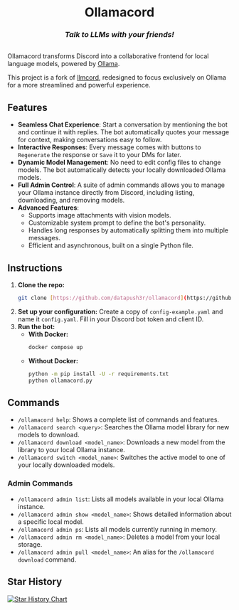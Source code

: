 <h1 align="center">
  Ollamacord
</h1>

<h3 align="center"><i>
  Talk to LLMs with your friends!
</i></h3>

<p align="center">
  <img src="https://github.com/user-attachments/assets/7791cc6b-6755-484f-a9e3-0707765b081f" alt="">
</p>

Ollamacord transforms Discord into a collaborative frontend for local language models, powered by [Ollama](https://ollama.com).

This project is a fork of [llmcord](https://github.com/jakobdylanc/llmcord), redesigned to focus exclusively on Ollama for a more streamlined and powerful experience.

## Features

* **Seamless Chat Experience**: Start a conversation by mentioning the bot and continue it with replies. The bot automatically quotes your message for context, making conversations easy to follow.
* **Interactive Responses**: Every message comes with buttons to `Regenerate` the response or `Save` it to your DMs for later.
* **Dynamic Model Management**: No need to edit config files to change models. The bot automatically detects your locally downloaded Ollama models.
* **Full Admin Control**: A suite of admin commands allows you to manage your Ollama instance directly from Discord, including listing, downloading, and removing models.
* **Advanced Features**:
    * Supports image attachments with vision models.
    * Customizable system prompt to define the bot's personality.
    * Handles long responses by automatically splitting them into multiple messages.
    * Efficient and asynchronous, built on a single Python file.

## Instructions

1.  **Clone the repo:**
    ```bash
    git clone [https://github.com/datapush3r/ollamacord](https://github.com/datapush3r/ollamacord)
    ```
2.  **Set up your configuration:**
    Create a copy of `config-example.yaml` and name it `config.yaml`. Fill in your Discord bot token and client ID.
3.  **Run the bot:**
    * **With Docker:**
        ```bash
        docker compose up
        ```
    * **Without Docker:**
        ```bash
        python -m pip install -U -r requirements.txt
        python ollamacord.py
        ```

## Commands

* `/ollamacord help`: Shows a complete list of commands and features.
* `/ollamacord search <query>`: Searches the Ollama model library for new models to download.
* `/ollamacord download <model_name>`: Downloads a new model from the library to your local Ollama instance.
* `/ollamacord switch <model_name>`: Switches the active model to one of your locally downloaded models.

### Admin Commands

* `/ollamacord admin list`: Lists all models available in your local Ollama instance.
* `/ollamacord admin show <model_name>`: Shows detailed information about a specific local model.
* `/ollamacord admin ps`: Lists all models currently running in memory.
* `/ollamacord admin rm <model_name>`: Deletes a model from your local storage.
* `/ollamacord admin pull <model_name>`: An alias for the `/ollamacord download` command.

## Star History

<a href="https://star-history.com/#datapush3r/ollamacord&Date">
  <picture>
    <source media="(prefers-color-scheme: dark)" srcset="https://api.star-history.com/svg?repos=datapush3r/ollamacord&type=Date&theme=dark" />
    <source media="(prefers-color-scheme: light)" srcset="https://api.star-history.com/svg?repos=datapush3r/ollamacord&type=Date" />
    <img alt="Star History Chart" src="https://api.star-history.com/svg?repos=datapush3r/ollamacord&type=Date" />
  </picture>
</a>
